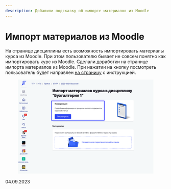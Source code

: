 ```yaml
---
description: Добавили подсказку об импорте материалов из Moodle
---
```


# Импорт материалов из Moodle

На странице дисциплины есть возможность импортировать материалы курса из Moodle. При этом пользователю бывает не совсем понятно как импортировать курс из Moodle. Сделали доработки на странице импорта материалов из Moodle. При нажатии на кнопку посмотреть пользователь будет направлен [на страницу](https://informa.gitbook.io/odin/instrukcii-po-rabote/materialy-iz-moodle-v-odin) с инструкцией.

<figure><img src="../../.gitbook/assets/image (165).png" alt=""><figcaption></figcaption></figure>

04.09.2023
